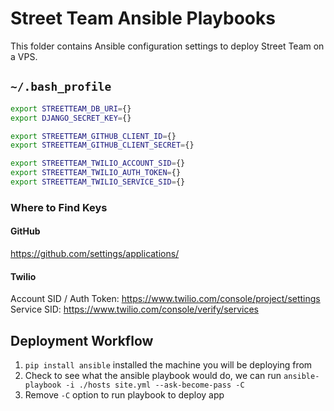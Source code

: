 # Street Team Ansible Playbooks

This folder contains Ansible configuration settings to deploy Street Team on a VPS.

## `~/.bash_profile`

```bash
export STREETTEAM_DB_URI={}
export DJANGO_SECRET_KEY={}

export STREETTEAM_GITHUB_CLIENT_ID={}
export STREETTEAM_GITHUB_CLIENT_SECRET={}

export STREETTEAM_TWILIO_ACCOUNT_SID={}
export STREETTEAM_TWILIO_AUTH_TOKEN={}
export STREETTEAM_TWILIO_SERVICE_SID={}
```

### Where to Find Keys

#### GitHub

https://github.com/settings/applications/

#### Twilio

Account SID / Auth Token: https://www.twilio.com/console/project/settings
Service SID: https://www.twilio.com/console/verify/services

## Deployment Workflow

1. `pip install ansible` installed the machine you will be deploying from
1. Check to see what the ansible playbook would do, we can run `ansible-playbook -i ./hosts site.yml --ask-become-pass -C`
1. Remove `-C` option to run playbook to deploy app
